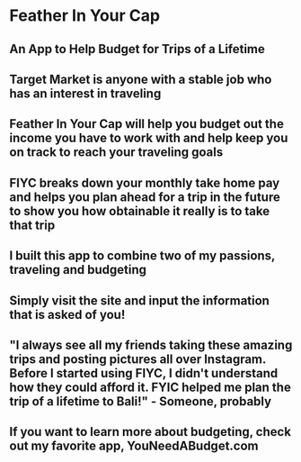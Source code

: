 # Feather In Your Cap #

 ## An App to Help Budget for Trips of a Lifetime ##

 ## Target Market is anyone with a stable job who has an interest in traveling ##

 ## Feather In Your Cap will help you budget out the income you have to work with and help keep you on track to reach your traveling goals ##

 ## FIYC breaks down your monthly take home pay and helps you plan ahead for a trip in the future to show you how obtainable it really is to take that trip ##

 ## I built this app to combine two of my passions, traveling and budgeting ##

 ## Simply visit the site and input the information that is asked of you! ##

 ## "I always see all my friends taking these amazing trips and posting pictures all over Instagram. Before I started using FIYC, I didn't understand how they could afford it. FYIC helped me plan the trip of a lifetime to Bali!" - Someone, probably ##

 ## If you want to learn more about budgeting, check out my favorite app, YouNeedABudget.com ##
